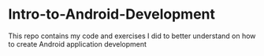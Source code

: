 # Intro-to-Android-Development
This repo contains my code and exercises I did to better understand on how to create Android application development
